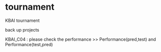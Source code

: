 # tournament
KBAI tournament


back up projects

KBAI_C04 : please check the performance >> Performance(pred,test) and Performance(test,pred)
